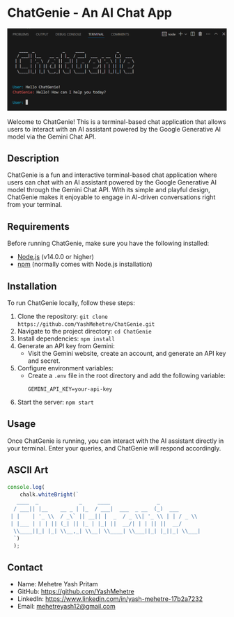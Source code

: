 # ChatGenie - An AI Chat App
![ChatGenie](cover.png)

Welcome to ChatGenie! This is a terminal-based chat application that allows users to interact with an AI assistant powered by the Google Generative AI model via the Gemini Chat API.

## Description

ChatGenie is a fun and interactive terminal-based chat application where users can chat with an AI assistant powered by the Google Generative AI model through the Gemini Chat API. With its simple and playful design, ChatGenie makes it enjoyable to engage in AI-driven conversations right from your terminal.


## Requirements

Before running ChatGenie, make sure you have the following installed:

- [Node.js](https://nodejs.org/) (v14.0.0 or higher)
- [npm](https://www.npmjs.com/) (normally comes with Node.js installation)

## Installation

To run ChatGenie locally, follow these steps:

1. Clone the repository: `git clone https://github.com/YashMehetre/ChatGenie.git`
2. Navigate to the project directory: `cd ChatGenie`
3. Install dependencies: `npm install`
4. Generate an API key from Gemini:
   - Visit the Gemini website, create an account, and generate an API key and secret.
5. Configure environment variables:
   - Create a `.env` file in the root directory and add the following variable:
     ```
     GEMINI_API_KEY=your-api-key
     ```
6. Start the server: `npm start`

## Usage

Once ChatGenie is running, you can interact with the AI assistant directly in your terminal. Enter your queries, and ChatGenie will respond accordingly.

## ASCII Art

```javascript
console.log(
    chalk.whiteBright(`
   ____  _             _     ____               _       
  / ___|| |__    __ _ | |_  / ___|  ___  _ __  (_)  ___ 
 | |    | '_ \\  / _\` || __|| |  _  / _ \\| '_ \\ | | / _ \\
 | |___ | | | || (_| || |_ | |_| ||  __/| | | || ||  __/
  \\____||_| |_| \\__,_| \\__| \\____| \\___||_| |_||_| \\___|                                                          
  `)
  );
  ```
## Contact

- Name: Mehetre Yash Pritam
- GitHub: https://github.com/YashMehetre
- LinkedIn: https://www.linkedin.com/in/yash-mehetre-17b2a7232
- Email: mehetreyash12@gmail.com
